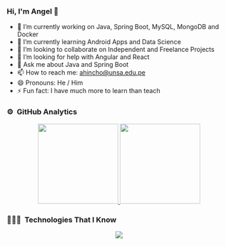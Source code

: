 ### Hi, I'm Angel 👋

<!--
**ahincho/ahincho** is a ✨ _special_ ✨ repository because its `README.md` (this file) appears on your GitHub profile.
-->

- 🔭 I’m currently working on Java, Spring Boot, MySQL, MongoDB and Docker
- 🌱 I’m currently learning Android Apps and Data Science
- 👯 I’m looking to collaborate on Independent and Freelance Projects
- 🤔 I’m looking for help with Angular and React
- 💬 Ask me about Java and Spring Boot
- 📫 How to reach me: ahincho@unsa.edu.pe
- 😄 Pronouns: He / Him
- ⚡ Fun fact: I have much more to learn than teach

### ⚙️ &nbsp;GitHub Analytics

<p align="center">
<a href="https://github.com/ahincho">
  <img height="180em" src="https://github-readme-stats-eight-theta.vercel.app/api?username=ahincho&show_icons=true&theme=algolia&include_all_commits=true&count_private=true"/>
  <img height="180em" src="https://github-readme-stats-eight-theta.vercel.app/api/top-langs/?username=ahincho&layout=compact&langs_count=8&theme=algolia"/>
</a>
</p>

### 👨🏻‍💻 &nbsp;Technologies That I Know

<p align="center">
  <a href="https://skillicons.dev">
    <img src="https://skillicons.dev/icons?i=html,css,bootstrap,js,ts,git,github,py,c,cs,cpp,java,kotlin,gradle,maven,spring,express,nestjs,angular,react,mysql,postgres,mongodb,postman,docker,vscode,idea,androidstudio&perline=14"/>
  </a>
</p>
